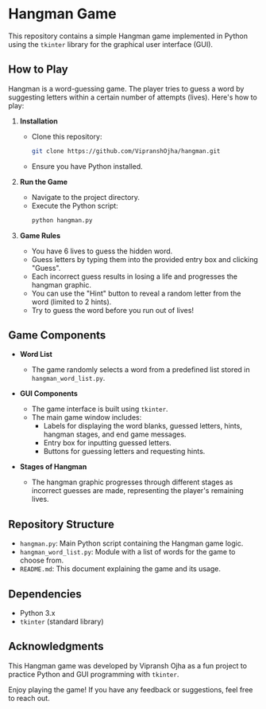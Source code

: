 # Hangman Game

This repository contains a simple Hangman game implemented in Python using the `tkinter` library for the graphical user interface (GUI).

## How to Play

Hangman is a word-guessing game. The player tries to guess a word by suggesting letters within a certain number of attempts (lives). Here's how to play:

1. **Installation**
   - Clone this repository:
     ```bash
     git clone https://github.com/VipranshOjha/hangman.git
     ```
   - Ensure you have Python installed.

2. **Run the Game**
   - Navigate to the project directory.
   - Execute the Python script:
     ```bash
     python hangman.py
     ```

3. **Game Rules**
   - You have 6 lives to guess the hidden word.
   - Guess letters by typing them into the provided entry box and clicking "Guess".
   - Each incorrect guess results in losing a life and progresses the hangman graphic.
   - You can use the "Hint" button to reveal a random letter from the word (limited to 2 hints).
   - Try to guess the word before you run out of lives!

## Game Components

- **Word List**
  - The game randomly selects a word from a predefined list stored in `hangman_word_list.py`.

- **GUI Components**
  - The game interface is built using `tkinter`.
  - The main game window includes:
    - Labels for displaying the word blanks, guessed letters, hints, hangman stages, and end game messages.
    - Entry box for inputting guessed letters.
    - Buttons for guessing letters and requesting hints.

- **Stages of Hangman**
  - The hangman graphic progresses through different stages as incorrect guesses are made, representing the player's remaining lives.

## Repository Structure

- `hangman.py`: Main Python script containing the Hangman game logic.
- `hangman_word_list.py`: Module with a list of words for the game to choose from.
- `README.md`: This document explaining the game and its usage.

## Dependencies

- Python 3.x
- `tkinter` (standard library)

## Acknowledgments

This Hangman game was developed by Vipransh Ojha as a fun project to practice Python and GUI programming with `tkinter`.

Enjoy playing the game! If you have any feedback or suggestions, feel free to reach out.
